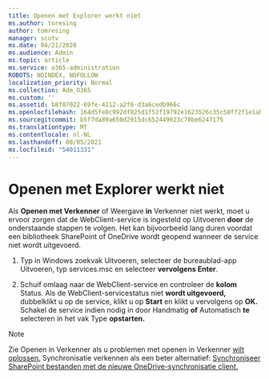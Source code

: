 ```yaml
---
title: Openen met Explorer werkt niet
ms.author: toresing
author: tomresing
manager: scotv
ms.date: 04/21/2020
ms.audience: Admin
ms.topic: article
ms.service: o365-administration
ROBOTS: NOINDEX, NOFOLLOW
localization_priority: Normal
ms.collection: Adm_O365
ms.custom: ''
ms.assetid: b8f07022-69fe-4112-a2f6-d3a6cedb966c
ms.openlocfilehash: 164d5fe8c992df825d1f52f19792e1623526c35c58ff2f1e1ab601fdcf5f0f53
ms.sourcegitcommit: b5f7da89a650d2915dc652449623c78be6247175
ms.translationtype: MT
ms.contentlocale: nl-NL
ms.lasthandoff: 08/05/2021
ms.locfileid: "54011331"
---
```

# <a name="open-with-explorer-isnt-working"></a>Openen met Explorer werkt niet

Als **Openen met Verkenner** of Weergave **in** Verkenner niet werkt, moet u ervoor zorgen dat de WebClient-service is ingesteld op Uitvoeren **door** de onderstaande stappen te volgen. Het kan bijvoorbeeld lang duren voordat een bibliotheek SharePoint of OneDrive wordt geopend wanneer de service niet wordt uitgevoerd. 
  
1. Typ in Windows zoekvak Uitvoeren, selecteer de bureaublad-app Uitvoeren, typ services.msc en selecteer **vervolgens Enter**.
    
2. Schuif omlaag naar de WebClient-service en controleer de **kolom** Status. Als de WebClient-servicestatus niet **wordt uitgevoerd,** dubbelklikt u op de service, klikt u op **Start** en klikt u vervolgens op **OK.** Schakel de service indien nodig in door Handmatig **of** Automatisch **te** selecteren in het vak Type **opstarten.** 
    
> [!NOTE]
> Zie Openen in Verkenner als u problemen met openen in Verkenner [wilt oplossen.](https://go.microsoft.com/fwlink/?linkid=871665) Synchronisatie verkennen als een beter alternatief: [Synchroniseer SharePoint bestanden met de nieuwe OneDrive-synchronisatie client.](https://go.microsoft.com/fwlink/?linkid=871666) 
  

